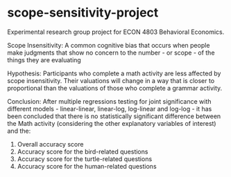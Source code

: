 # scope-sensitivity-project

Experimental research group project for ECON 4803 Behavioral Economics.

Scope Insensitivity: A common cognitive bias that occurs when people make judgments that show no concern to the number - or scope - of the things they are evaluating

Hypothesis: Participants who complete a math activity are less affected by scope insensitivity. Their valuations will change in a way that is closer to proportional than the valuations of those who complete a grammar activity.

Conclusion: After multiple regressions testing for joint significance with different models - linear-linear, linear-log, log-linear and log-log - it has been concluded that there is no statistically significant difference between the Math activity (considering the other explanatory variables of interest) and the:

1. Overall accuracy score
2. Accuracy score for the bird-related questions
3. Accuracy score for the turtle-related questions
4. Accuracy score for the human-related questions
